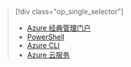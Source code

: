 >[!div class="op_single_selector"]
>- [Azure 经典管理门户](../articles/load-balancer/load-balancer-get-started-internet-classic-portal.md)
>- [PowerShell](../articles/load-balancer/load-balancer-get-started-internet-classic-ps.md)
>- [Azure CLI](../articles/load-balancer/load-balancer-get-started-internet-classic-cli.md)
>- [Azure 云服务](../articles/load-balancer/load-balancer-get-started-internet-classic-cloud.md)

<!---HONumber=Mooncake_0822_2016-->